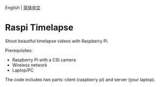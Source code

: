 English |
[简体中文](README.zh-cn.md)

# Raspi Timelapse

Shoot beautiful timelapse videos with Raspberry Pi.

Prerequisites:

- Raspberry Pi with a CSI camera
- Wireless network
- Laptop/PC

The code includes two parts: cilent (raspberry pi) and server (your laptop).
